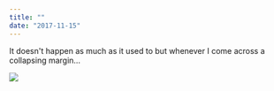 ```yaml
---
title: ""
date: "2017-11-15"
---
```


It doesn't happen as much as it used to but whenever I come across a collapsing margin…

![](https://gilcreque.files.wordpress.com/2017/11/e0afee475eda4186a565ff8ac14d51c5.jpg)
